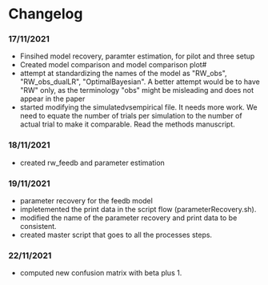 # Changelog

### 17/11/2021
- Finsihed model recovery, paramter estimation, for pilot and three setup
- Created model comparison and model comparison plot#
- attempt at standardizing the names of the model as "RW_obs", "RW_obs_dualLR", "OptimalBayesian". A better attempt would be to have "RW" only, as the terminology "obs" might be misleading and does not appear in the paper
- started modifying the simulatedvsempirical file. It needs more work. We need to equate the number of trials per simulation to the number of actual trial to make it comparable. Read the methods manuscript. 
### 18/11/2021
- created rw_feedb and parameter estimation

### 19/11/2021
- parameter recovery for the feedb model
- impletemented the print data in the script flow (parameterRecovery.sh). 
- modified the name of the parameter recovery and print data to be consistent. 
- created master script that goes to all the processes steps. 

### 22/11/2021
- computed new confusion matrix with beta plus 1. 